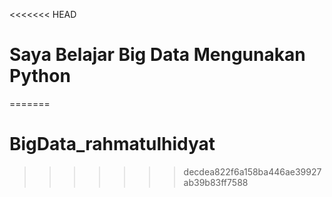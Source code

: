 <<<<<<< HEAD
# Saya Belajar Big Data Mengunakan Python
=======
# BigData_rahmatulhidyat
>>>>>>> decdea822f6a158ba446ae39927ab39b83ff7588

